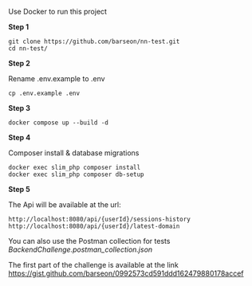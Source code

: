 Use Docker to run this project

**Step 1**

    git clone https://github.com/barseon/nn-test.git
    cd nn-test/

**Step 2**

Rename .env.example to .env

    cp .env.example .env

**Step 3**

    docker compose up --build -d

**Step 4**

Composer install & database migrations

    docker exec slim_php composer install
	docker exec slim_php composer db-setup  

**Step 5**

The Api will be available at the url:

    http://localhost:8080/api/{userId}/sessions-history
    http://localhost:8080/api/{userId}/latest-domain
You can also use the Postman collection for tests *BackendChallenge.postman_collection.json*


The first part of the challenge is available at the link https://gist.github.com/barseon/0992573cd591ddd162479880178accef